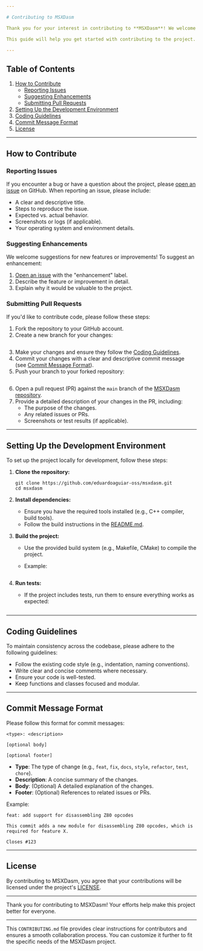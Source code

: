 ```yaml
---

# Contributing to MSXDasm

Thank you for your interest in contributing to **MSXDasm**! We welcome contributions from the community, whether it's reporting bugs, suggesting new features, improving documentation, or submitting code changes.

This guide will help you get started with contributing to the project.

---
```


## Table of Contents
1. [How to Contribute](#how-to-contribute)
   - [Reporting Issues](#reporting-issues)
   - [Suggesting Enhancements](#suggesting-enhancements)
   - [Submitting Pull Requests](#submitting-pull-requests)
2. [Setting Up the Development Environment](#setting-up-the-development-environment)
3. [Coding Guidelines](#coding-guidelines)
4. [Commit Message Format](#commit-message-format)
5. [License](#license)

---

## How to Contribute

### Reporting Issues
If you encounter a bug or have a question about the project, please [open an issue](https://github.com/eduardoaguiar-oss/msxdasm/issues) on GitHub. When reporting an issue, please include:

- A clear and descriptive title.
- Steps to reproduce the issue.
- Expected vs. actual behavior.
- Screenshots or logs (if applicable).
- Your operating system and environment details.

### Suggesting Enhancements
We welcome suggestions for new features or improvements! To suggest an enhancement:

1. [Open an issue](https://github.com/eduardoaguiar-oss/msxdasm/issues) with the "enhancement" label.
2. Describe the feature or improvement in detail.
3. Explain why it would be valuable to the project.

### Submitting Pull Requests
If you'd like to contribute code, please follow these steps:

1. Fork the repository to your GitHub account.
2. Create a new branch for your changes:
   ```git checkout -b feature/your-feature-name
   ```
3. Make your changes and ensure they follow the [Coding Guidelines](#coding-guidelines).
4. Commit your changes with a clear and descriptive commit message (see [Commit Message Format](#commit-message-format)).
5. Push your branch to your forked repository:
   ```git push origin feature/your-feature-name
   ```
6. Open a pull request (PR) against the `main` branch of the [MSXDasm repository](https://github.com/eduardoaguiar-oss/msxdasm).
7. Provide a detailed description of your changes in the PR, including:
   - The purpose of the changes.
   - Any related issues or PRs.
   - Screenshots or test results (if applicable).

---

## Setting Up the Development Environment
To set up the project locally for development, follow these steps:

1. **Clone the repository:**

   ```
   git clone https://github.com/eduardoaguiar-oss/msxdasm.git
   cd msxdasm
   ```

2. **Install dependencies:**
   - Ensure you have the required tools installed (e.g., C++ compiler, build tools).
   - Follow the build instructions in the [README.md](README.md).

3. **Build the project:**
   - Use the provided build system (e.g., Makefile, CMake) to compile the project.
   - Example:

     ```make
     ```

4. **Run tests:**
   - If the project includes tests, run them to ensure everything works as expected:

     ```make test
     ```

---

## Coding Guidelines
To maintain consistency across the codebase, please adhere to the following guidelines:

- Follow the existing code style (e.g., indentation, naming conventions).
- Write clear and concise comments where necessary.
- Ensure your code is well-tested.
- Keep functions and classes focused and modular.

---

## Commit Message Format
Please follow this format for commit messages:

```
<type>: <description>

[optional body]

[optional footer]
```

- **Type**: The type of change (e.g., `feat`, `fix`, `docs`, `style`, `refactor`, `test`, `chore`).
- **Description**: A concise summary of the changes.
- **Body**: (Optional) A detailed explanation of the changes.
- **Footer**: (Optional) References to related issues or PRs.

Example:

```
feat: add support for disassembling Z80 opcodes

This commit adds a new module for disassembling Z80 opcodes, which is required for feature X.

Closes #123
```

---

## License
By contributing to MSXDasm, you agree that your contributions will be licensed under the project's [LICENSE](LICENSE).

---

Thank you for contributing to MSXDasm! Your efforts help make this project better for everyone.

---

This `CONTRIBUTING.md` file provides clear instructions for contributors and ensures a smooth collaboration process. You can customize it further to fit the specific needs of the MSXDasm project.
